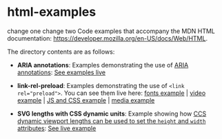 # html-examples
change one
change two
Code examples that accompany the MDN HTML documentation: https://developer.mozilla.org/en-US/docs/Web/HTML.

The directory contents are as follows:

* **ARIA annotations**: Examples demonstrating the use of [ARIA annotations](https://wiki.developer.mozilla.org/en-US/docs/Web/Accessibility/ARIA/Annotations): [See examples live](https://mdn.github.io/html-examples/aria-annotations/) 

* **link-rel-preload**: Examples demonstrating the use of <code>&lt;link rel="preload"&gt;</code>. You can see them live here: [fonts example](https://mdn.github.io/html-examples/link-rel-preload/fonts/) | [video example](https://mdn.github.io/html-examples/link-rel-preload/video/) | [JS and CSS example](https://mdn.github.io/html-examples/link-rel-preload/js-and-css/) | [media example](https://mdn.github.io/html-examples/link-rel-preload/media/)

* **SVG lengths with CSS dynamic units**: Example showing how [CCS dynamic viewport lengths can be used to set the `height` and `width` attributes](https://developer.mozilla.org/en-US/docs/Web/SVG/Element/svg#using_dynamic_viewport_lengths): [See live example](https://mdn.github.io/html-examples/svg-dynamic-lengths)
